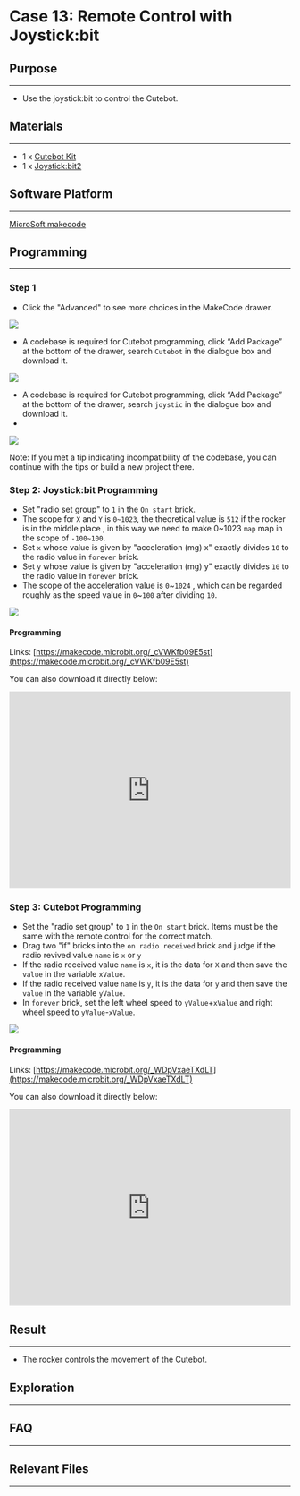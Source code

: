 # Case 13: Remote Control with Joystick:bit

## Purpose
---
- Use the joystick:bit to control the Cutebot.

## Materials 
---
- 1 x [Cutebot Kit](https://www.elecfreaks.com/micro-bit-smart-cutebot.html)
- 1 x [Joystick:bit2](https://www.elecfreaks.com/joystick-bit-2-for-micro-bit.html)


## Software Platform 
---
[MicroSoft makecode](https://makecode.microbit.org/#)

## Programming

------

### Step 1

- Click the "Advanced" to see more choices in the MakeCode drawer.

![](./images/cutebot-pk-1.png)

- A codebase is required for Cutebot programming, click “Add Package” at the bottom of the drawer, search `Cutebot` in the dialogue box and download it.

![](./images/cutebot-pk-11.png)

- A codebase is required for Cutebot programming, click “Add Package” at the bottom of the drawer, search `joystic` in the dialogue box and download it.
- 
![](./images/case_13_01.png)

Note: If you met a tip indicating incompatibility of the codebase, you can continue with the tips or build a new project there.

### Step 2: Joystick:bit Programming

- Set "radio set group" to `1` in the `On start` brick.
- The scope for `X` and `Y` is `0~1023`, the theoretical value is `512`  if the rocker is in the middle place , in this way we need to make 0~1023 `map` map in the scope of `-100~100`. 
- Set `x` whose value is given by "acceleration (mg) x" exactly divides `10` to the radio value in `forever` brick.
- Set `y` whose value is given by "acceleration (mg) y" exactly divides `10` to the radio value in `forever` brick.
- The scope of the acceleration value is `0`~`1024` , which can be regarded roughly as the speed value in `0`~`100` after dividing `10`. 

![](./images/case_13_02.png)

#### Programming

Links: [https://makecode.microbit.org/_cVWKfb09E5st](https://makecode.microbit.org/_cVWKfb09E5st)

You can also download it directly below:

<div style="position:relative;height:0;padding-bottom:70%;overflow:hidden;">
<iframe style="position:absolute;top:0;left:0;width:100%;height:100%;" src="https://makecode.microbit.org/#pub:https://makecode.microbit.org/_cVWKfb09E5st" frameborder="0" sandbox="allow-popups allow-forms allow-scripts allow-same-origin">
</iframe>
</div>  

### Step 3: Cutebot Programming

- Set the "radio set group" to `1` in the `On start` brick. Items must be the same with the remote control for the correct match.
- Drag two "if" bricks into the `on radio received` brick and judge if the radio revived value `name` is `x` or `y`
- If the radio received value `name` is `x`, it is the data for `X` and then save the `value` in the variable `xValue`.
- If the radio received value `name` is `y`, it is the data for `y` and then save the `value` in the variable `yValue`.
- In `forever` brick, set the left wheel speed to `yValue`+`xValue` and right wheel speed to `yValue`-`xValue`.

![](./images/case_12_02.png)

#### Programming

Links: [https://makecode.microbit.org/_WDpVxaeTXdLT](https://makecode.microbit.org/_WDpVxaeTXdLT)

You can also download it directly below:

<div style="position:relative;height:0;padding-bottom:70%;overflow:hidden;">
<iframe style="position:absolute;top:0;left:0;width:100%;height:100%;" src="https://makecode.microbit.org/#pub:https://makecode.microbit.org/_WDpVxaeTXdLT" frameborder="0" sandbox="allow-popups allow-forms allow-scripts allow-same-origin">
</iframe>
</div>  

## Result
---
- The rocker controls the movement of the Cutebot.

## Exploration

------

## FAQ

------

## Relevant Files

---
